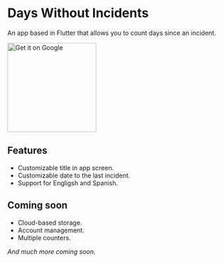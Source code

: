 # Days Without Incidents

An app based in Flutter that allows you to count days since an incident.

[
<img
  src="https://play.google.com/intl/en_us/badges/static/images/badges/en_badge_web_generic.png"
  alt="Get it on Google"
  width="200"
  />
](https://play.google.com/store/apps/details?id=codingale.cr.dwi&pcampaignid=pcampaignidMKT-Other-global-all-co-prtnr-py-PartBadge-Mar2515-1)

## Features

- Customizable title in app screen.
- Customizable date to the last incident.
- Support for Engligsh and Spanish.

## Coming soon

- Cloud-based storage.
- Account management.
- Multiple counters.

_And much more coming soon._
